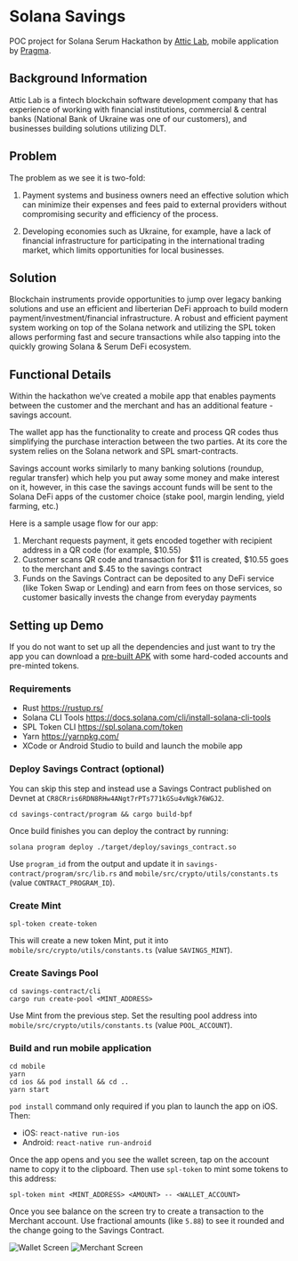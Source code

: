 # Solana Savings

POC project for Solana Serum Hackathon by [Attic Lab](https://atticlab.net/), mobile application by [Pragma](https://www.pragma-technologies.com/).

## Background Information

Attic Lab is a fintech blockchain software development company that has experience of working with financial institutions, commercial & central banks (National Bank of Ukraine was one of our customers), and businesses building solutions utilizing DLT.

## Problem

The problem as we see it is two-fold: 

1. Payment systems and business owners need an effective solution which can minimize their expenses and fees paid to external providers without compromising security and efficiency of the process.

2. Developing economies such as Ukraine, for example, have a lack of financial infrastructure for participating in the international trading market, which limits opportunities for local businesses. 

## Solution

Blockchain instruments provide opportunities to jump over legacy banking solutions and use an efficient and liberterian DeFi approach to build modern payment/investment/financial infrastructure.  A robust and efficient payment system working on top of the Solana network and utilizing the SPL token allows performing fast and secure transactions while also tapping into the quickly growing Solana & Serum DeFi ecosystem. 

## Functional Details

Within the hackathon we’ve created a mobile app that enables payments between the customer and the merchant and has an additional feature - savings account. 

The wallet app has the functionality to create and process QR codes thus simplifying the purchase interaction between the two parties. At its core the system relies on the Solana network and SPL smart-contracts.

Savings account works similarly to many banking solutions (roundup, regular transfer) which help you put away some money and make interest on it, however, in this case the savings account funds will be sent to the Solana DeFi apps of the customer choice (stake pool, margin lending, yield farming, etc.)

Here is a sample usage flow for our app:

1. Merchant requests payment, it gets encoded together with recipient address in a QR code (for example, $10.55)
2. Customer scans QR code and transaction for $11 is created, $10.55 goes to the merchant and $.45 to the savings contract
3. Funds on the Savings Contract can be deposited to any DeFi service (like Token Swap or Lending) and earn from fees on those services, so customer basically invests the change from everyday payments

## Setting up Demo

If you do not want to set up all the dependencies and just want to try the app you can download a [pre-built APK](files/solana_savings.apk) with some hard-coded accounts and pre-minted tokens.

### Requirements

* Rust https://rustup.rs/
* Solana CLI Tools https://docs.solana.com/cli/install-solana-cli-tools
* SPL Token CLI https://spl.solana.com/token
* Yarn https://yarnpkg.com/
* XCode or Android Studio to build and launch the mobile app

### Deploy Savings Contract (optional)

You can skip this step and instead use a Savings Contract published on Devnet at `CR8CRris6RDN8RHw4ANgt7rPTs771kGSu4vNgk76WGJ2`.

```
cd savings-contract/program && cargo build-bpf
```

Once build finishes you can deploy the contract by running:

```
solana program deploy ./target/deploy/savings_contract.so
```

Use `program_id` from the output and update it in `savings-contract/program/src/lib.rs` and `mobile/src/crypto/utils/constants.ts` (value `CONTRACT_PROGRAM_ID`).

### Create Mint

```
spl-token create-token
```

This will create a new token Mint, put it into `mobile/src/crypto/utils/constants.ts` (value `SAVINGS_MINT`).

### Create Savings Pool

```
cd savings-contract/cli
cargo run create-pool <MINT_ADDRESS>
```

Use Mint from the previous step. Set the resulting pool address into `mobile/src/crypto/utils/constants.ts` (value `POOL_ACCOUNT`).

### Build and run mobile application

```
cd mobile
yarn
cd ios && pod install && cd ..
yarn start
```

`pod install` command only required if you plan to launch the app on iOS. Then:

* iOS: `react-native run-ios`
* Android: `react-native run-android`

Once the app opens and you see the wallet screen, tap on the account name to copy it to the clipboard. Then use `spl-token` to mint some tokens to this address:

```
spl-token mint <MINT_ADDRESS> <AMOUNT> -- <WALLET_ACCOUNT>
```

Once you see balance on the screen try to create a transaction to the Merchant account. Use fractional amounts (like `5.88`) to see it rounded and the change going to the Savings Contract.

![](files/ios_wallet.png "Wallet Screen")
![](files/ios_merchant.png "Merchant Screen")